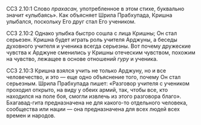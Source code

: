 ССЗ 2.10:1	Слово _прахасан,_ употребленное в этом стихе, буквально значит «улыбаясь». Как объясняет Шрила Прабхупада, Кришна улыбался, поскольку Его друг стал Его учеником.

ССЗ 2.10:2	Однако улыбка быстро сошла с лица Кришны; Он стал серьезен. Кришна будет играть роль учителя Арджуны, а беседы духовного учителя и ученика всегда серьезны. Вот почему дружеские чувства к Арджуне сменились у Кришны отеческим чувством, похожим на чувство, лежащее в основе отношений _гуру_ и ученика.

ССЗ 2.10:3	Кришна взялся учить не только Арджуну, но и все человечество, и это — еще одно объяснение того, почему Он стал серьезным. Шрила Прабхупада пишет: «Разговор учителя с учеником проходил открыто, на виду у обеих армий, так, чтобы все, кто находился на поле боя, смогли извлечь из этого разговора благо». Бхагавад-гита предназначена не для какого-то отдельного человека, сообщества или нации — она предназначена для всех людей всех времен и народов.